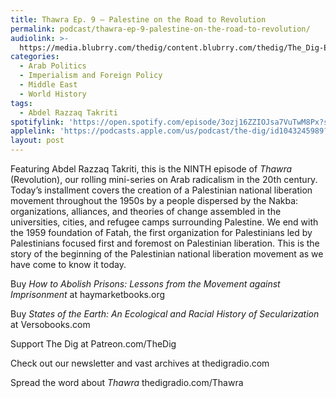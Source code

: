 ```yaml
---
title: Thawra Ep. 9 – Palestine on the Road to Revolution
permalink: podcast/thawra-ep-9-palestine-on-the-road-to-revolution/
audiolink: >-
  https://media.blubrry.com/thedig/content.blubrry.com/thedig/The_Dig-EP_444-Takriti.mp3
categories:
  - Arab Politics
  - Imperialism and Foreign Policy
  - Middle East
  - World History
tags:
  - Abdel Razzaq Takriti
spotifylink: 'https://open.spotify.com/episode/3ozj16ZZIOJsa7VuTwM8Px?si=482f289654e745cc'
applelink: 'https://podcasts.apple.com/us/podcast/the-dig/id1043245989?i=1000654445051'
layout: post
---
```


Featuring Abdel Razzaq Takriti, this is the NINTH episode of *Thawra* (Revolution), our rolling mini-series on Arab radicalism in the 20th century. Today’s installment covers the creation of a Palestinian national liberation movement throughout the 1950s by a people dispersed by the Nakba: organizations, alliances, and theories of change assembled in the universities, cities, and refugee camps surrounding Palestine. We end with the 1959 foundation of Fatah, the first organization for Palestinians led by Palestinians focused first and foremost on Palestinian liberation. This is the story of the beginning of the Palestinian national liberation movement as we have come to know it today.

Buy *How to Abolish Prisons: Lessons from the Movement against Imprisonment* at haymarketbooks.org

Buy *States of the Earth: An Ecological and Racial History of Secularization* at Versobooks.com

Support The Dig at Patreon.com/TheDig

Check out our newsletter and vast archives at thedigradio.com

Spread the word about *Thawra* thedigradio.com/Thawra
